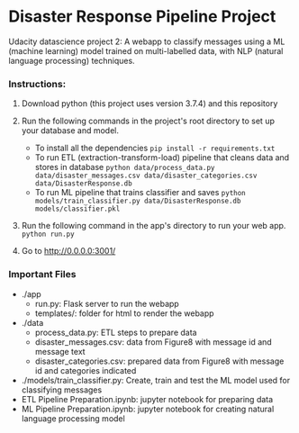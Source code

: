 # Disaster Response Pipeline Project

Udacity datascience project 2: A webapp to classify messages using a ML (machine learning) model trained on multi-labelled data, with NLP (natural language processing) techniques.

### Instructions:
1. Download python (this project uses version 3.7.4) and this repository
3. Run the following commands in the project's root directory to set up your database and model.

    - To install all the dependencies
        `pip install -r requirements.txt`
    - To run ETL (extraction-transform-load) pipeline that cleans data and stores in database
        `python data/process_data.py data/disaster_messages.csv data/disaster_categories.csv data/DisasterResponse.db`
    - To run ML pipeline that trains classifier and saves
        `python models/train_classifier.py data/DisasterResponse.db models/classifier.pkl`

2. Run the following command in the app's directory to run your web app.
    `python run.py`

3. Go to http://0.0.0.0:3001/

### Important Files

- ./app
    - run.py: Flask server to run the webapp
    - templates/: folder for html to render the webapp
- ./data
    - process_data.py: ETL steps to prepare data 
    - disaster_messages.csv: data from Figure8 with message id and message text
    - disaster_categories.csv: prepared data from Figure8 with message id and categories indicated
- ./models/train_classifier.py: Create, train and test the ML model used for classifying messages
- ETL Pipeline Preparation.ipynb: jupyter notebook for preparing data
- ML Pipeline Preparation.ipynb: jupyter notebook for creating natural language processing model

